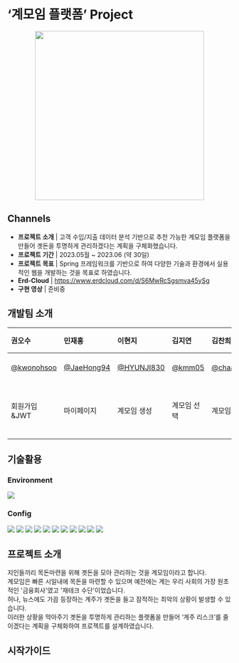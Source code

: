 # ‘계모임 플랫폼’ Project
<p align="center">
 <img src="https://github.com/kh-teamProject/gyemoim/assets/117277304/408823a9-de02-4241-a236-f52adedfad49" width="380px" />
</p>

## Channels
* <b>프로젝트 소개</b> | 고객 수입/지출 데이터 분석 기반으로 추천 가능한 계모임 플랫폼을 만들어 곗돈을 투명하게 관리하겠다는 계획을 구체화했습니다.
* <b>프로젝트 기간</b> | 2023.05월 ~ 2023.06 (약 30일)
* <b>프로젝트 목표</b> | Spring 프레임워크를 기반으로 하여 다양한 기술과 환경에서 실용적인 웹을 개발하는 것을 목표로 하였습니다. 
* <b>Erd-Cloud</b> | <a href="https://www.erdcloud.com/d/S6MwRcSgsmva45ySg">https://www.erdcloud.com/d/S6MwRcSgsmva45ySg</a>
* <b>구현 영상</b> | 준비중


## 개발팀 소개
|권오수|민재홍|이현지|김지연|김찬희|이유진|길현지|
|:---|:---|:---|:---|:---|:---|:---|
|<a href="https://github.com/kwonohsoo">@kwonohsoo</a>|<a href="https://github.com/JaeHong94">@JaeHong94</a>|<a href="https://github.com/HYUNJI830">@HYUNJI830</a>|<a href="https://github.com/kmm05">@kmm05</a>|<a href="https://github.com/chaaanhee">@chaaanhee</a>|<a href="https://github.com/e-u-gene">@e-u-gene</a>|<a href="https://github.com/khyunji99">@khyunji99</a>|
|회원가입&JWT|마이페이지|계모임 생성|계모임 선택|계모임 운영|계모임 추천 및 페이징|게시판 구현|


## 기술활용
### Environment
<img src="https://img.shields.io/badge/github-181717?style=for-the-badge&logo=github&logoColor=white">

### Config
<img src="https://img.shields.io/badge/springboot-6DB33F?style=for-the-badge&logo=springboot&logoColor=white"> <img src="https://img.shields.io/badge/springsecurity-6DB33F?style=for-the-badge&logo=springsecurity&logoColor=white"> <img src="https://img.shields.io/badge/MyBatis-6DB33F?style=for-the-badge&logo=MyBatis&logoColor=white"> <img src="https://img.shields.io/badge/oracle-F80000?style=for-the-badge&logo=oracle&logoColor=white"> 
<img src="https://img.shields.io/badge/react-61DAFB?style=for-the-badge&logo=react&logoColor=white"> <img src="https://img.shields.io/badge/axios-5A29E4?style=for-the-badge&logo=axios&logoColor=white"> <img src="https://img.shields.io/badge/css3-1572B6?style=for-the-badge&logo=css3&logoColor=white"> <img src="https://img.shields.io/badge/javascript-F7DF1E?style=for-the-badge&logo=javascript&logoColor=white">
<img src="https://img.shields.io/badge/gradle-02303A?style=for-the-badge&logo=gradle&logoColor=white"> <img src="https://img.shields.io/badge/apachetomcat-F8DC75?style=for-the-badge&logo=apachetomcat&logoColor=white">
 <img src="https://img.shields.io/badge/intellijidea-000000?style=for-the-badge&logo=intellijidea&logoColor=white">

## 프로젝트 소개
지인들끼리 목돈마련을 위해 곗돈을 모아 관리하는 것을 계모임이라고 합니다. <br>
계모임은 빠른 시일내에 목돈을 마련할 수 있으며 예전에는 계는 우리 사회의 가장 원초적인 '금융회사'였고 '재테크 수단'이었습니다. <br>
허나, 뉴스에도 가끔 등장하는 계주가 곗돈을 들고 잠적하는 최악의 상황이 발생할 수 있습니다. <br>
이러한 상황을 막아주기 곗돈을 투명하게 관리하는 플랫폼을 만들어 ‘계주 리스크’를 줄이겠다는 계획을 구체화하여 프로젝트를 설계하였습니다.

## 시작가이드

